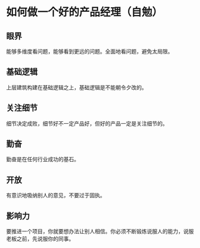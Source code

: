 # 如何做一个好的产品经理（自勉）

## 眼界
能够多维度看问题，能够看到更远的问题。全面地看问题，避免太局限。

## 基础逻辑
上层建筑构建在基础逻辑之上，基础逻辑是不能朝令夕改的。

## 关注细节
细节决定成败，细节好不一定产品好，但好的产品一定是关注细节的。

## 勤奋
勤奋是在任何行业成功的基石。

## 开放
有意识地吸纳别人的意见，不要过于固执。

## 影响力
要推进一个项目，你就要想办法让别人相信。你必须不断锻炼说服人的能力，说服老板之前，先说服你的同事。